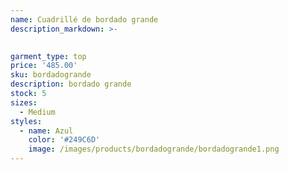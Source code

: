 ```yaml
---
name: Cuadrillé de bordado grande
description_markdown: >-

  
garment_type: top
price: '485.00'
sku: bordadogrande
description: bordado grande
stock: 5
sizes:
  - Medium
styles:
  - name: Azul
    color: '#249C6D'
    image: /images/products/bordadogrande/bordadogrande1.png
---
```


